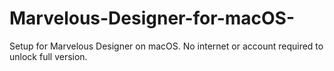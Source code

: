 # Marvelous-Designer-for-macOS-
Setup for Marvelous Designer on macOS. No internet or account required to unlock full version.
